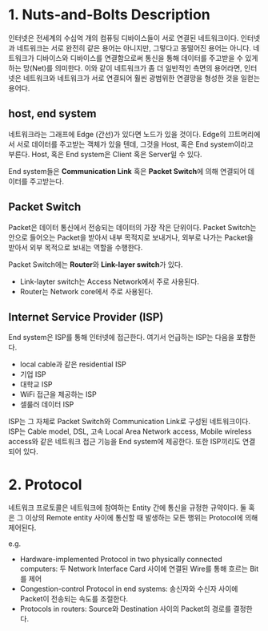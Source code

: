 # 1. Nuts-and-Bolts Description

인터넷은 전세계의 수십억 개의 컴퓨팅 디바이스들이 서로 연결된 네트워크이다. 인터넷과 네트워크는 서로 완전히 같은 용어는 아니지만, 그렇다고 동떨어진 용어는 아니다. 네트워크가 디바이스와 디바이스를 연결함으로써 통신을 통해 데이터를 주고받을 수 있게 하는 망(Net)를 의미한다. 이와 같이 네트워크가 좀 더 일반적인 측면의 용어라면, 인터넷은 네트워크와 네트워크가 서로 연결되어 훨씬 광범위한 연결망을 형성한 것을 일컫는 용어다.

## host, end system

네트워크라는 그래프에 Edge (간선)가 있다면 노드가 있을 것이다. Edge의 끄트머리에서 서로 데이터를 주고받는 객체가 있을 텐데, 그것을 Host, 혹은 End system이라고 부른다. Host, 혹은 End system은 Client 혹은 Server일 수 있다.

End system들은 **Communication Link** 혹은 **Packet Switch**에 의해 연결되어 데이터를 주고받는다.

## Packet Switch
Packet은 데이터 통신에서 전송되는 데이터의 가장 작은 단위이다. Packet Switch는 안으로 들어오는 Packet을 받아서 내부 목적지로 보내거나, 외부로 나가는 Packet을 받아서 외부 목적으로 보내는 역할을 수행한다.

Packet Switch에는 **Router**와 **Link-layer switch**가 있다.

- Link-layter switch는 Access Network에서 주로 사용된다.
- Router는 Network core에서 주로 사용된다.

## Internet Service Provider (ISP)
End system은 ISP를 통해 인터넷에 접근한다. 여기서 언급하는 ISP는 다음을 포함한다.

- local cable과 같은 residential ISP
- 기업 ISP
- 대학교 ISP
- WiFi 접근을 제공하는 ISP
- 셀룰러 데이터 ISP
  
ISP는 그 자체로 Packet Switch와 Communication Link로 구성된 네트워크이다. ISP는 Cable model, DSL, 고속 Local Area Network access, Mobile wireless access와 같은 네트워크 접근 기능을 End system에 제공한다. 또한 ISP끼리도 연결되어 있다.

# 2. Protocol
네트워크 프로토콜은 네트워크에 참여하는 Entity 간에 통신을 규정한 규약이다. 둘 혹은 그 이상의 Remote entity 사이에 통신할 때 발생하는 모든 행위는 Protocol에 의해 제어된다.

e.g.
- Hardware-implemented Protocol in two physically connected computers: 두 Network Interface Card 사이에 연결된 Wire를 통해 흐르는 Bit를 제어
- Congestion-control Protocol in end systems: 송신자와 수신자 사이에 Packet이 전송되는 속도를 조절한다.
- Protocols in routers: Source와 Destination 사이의 Packet의 경로를 결정한다.